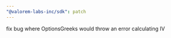 ```yaml
---
"@valorem-labs-inc/sdk": patch
---
```


fix bug where OptionsGreeks would throw an error calculating IV

